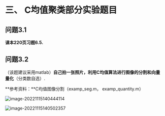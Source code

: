# 三、 C均值聚类部分实验题目

 

## 问题3.1  

**课本220页习题6.5.**



## 问题3.2 

（该题建议采用matlab）**自己拍一张照片，利用C均值算法进行图像的分割和向量量化**（分类数自选）. 

 

**参考资料：**C均值图像分割（examp_seg.m， examp_quantity.m）

![image-20221115140444114](https://cdn.jsdelivr.net/gh/Alephant6/PicBed/202211151404214.png)

![image-20221115140502357](https://cdn.jsdelivr.net/gh/Alephant6/PicBed/202211151405436.png)